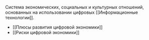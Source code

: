 Система экономических, социальных и культурных отношений, основанных на использовании цифровых [[Информационные технологии]].

- [[Плюсы развития цифровой экономики]]
- [[Риски цифровой экономики]]